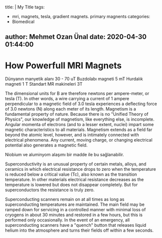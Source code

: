 title: |
  My Title
tags:
  - mri, magnets, tesla, gradient magnets. primary magnents
categories:
  - Biomedical

author: Mehmet Ozan Ünal
date: 2020-04-30 01:44:00
---

# How Powerfull MRI Magnets

Dünyanın manyetik alanı 30 - 70 uT
Buzdolabı magneti 5 mT
Hurdalık magneti 1 T
Standart MR makineleri 3T


The dimensional units for B are therefore newtons per ampere-meter, or tesla (T).  In other words, a wire carrying a current of 1 ampere perpendicular to a magnetic field of 3.0 tesla experiences a deflecting force of 3.0 newtons (N) along each meter of its length. 
Magnetism is a fundamental property of nature. Because there is no "Unified Theory of Physics", our knowledge of magnetism, like everything else, is incomplete. Angular momenta of electrons (and to a lesser extent, nuclei) impart some magnetic characteristics to all materials. Magnetism extends as a field far beyond the atomic level, however, and is intimately connected with electrical phenomena.  Any current, moving charge, or changing electrical potential also generates a magnetic field. 


Niobium ve aluminyom alaşımı bir madde ile bu sağlanabilir.

Superconductivity is an unusual property of certain metals, alloys, and ceramics in which electrical resistance drops to zero when the temperature is reduced below a critical value (Tc), also known as the transition temperature.  In other materials electrical resistance decreases as the temperature is lowered but does not disappear completely. But for superconductors the resistance is truly zero.


Superconducting scanners remain on at all times as long as superconducting temperatures are maintained. The main field may be ramped down for servicing in a controlled manner with minimal loss of cryogens in about 30 minutes and restored in a few hours, but this is performed only occasionally.  In the event of an emergency, all superconducting scanners have a "quench" button that releases liquid helium into the atmosphere and turns their fields off within a few seconds.